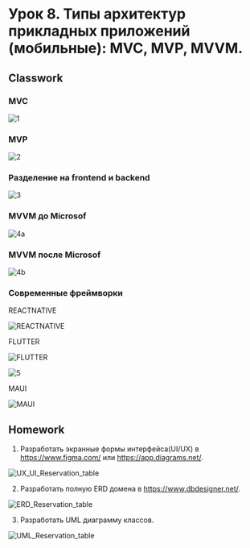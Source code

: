# Урок 8. Типы архитектур прикладных приложений (мобильные): MVC, MVP, MVVM.
## Classwork
### MVC

![1](src/classwork/1.JPG)

### MVP

![2](src/classwork/2.JPG)

### Разделение на frontend и backend

![3](src/classwork/3.JPG)

### MVVM до Microsof

![4a](src/classwork/4a.JPG) 

### MVVM после Microsof

![4b](src/classwork/4b.JPG)

### Современные фреймворки
REACTNATIVE

![REACTNATIVE](src/classwork/REACTNATIVE.png)

FLUTTER

![FLUTTER](src/classwork/FLUTTER.png)

![5](src/classwork/5.JPG)

MAUI

![MAUI](src/classwork/MAUI.png)

## Homework

1) Разработать экранные формы интерфейса(UI/UX) в https://www.figma.com/ или https://app.diagrams.net/.

![UX_UI_Reservation_table](src/homework/UX_UI_Reservation_table.JPG)

2) Разработать полную ERD домена в https://www.dbdesigner.net/.

![ERD_Reservation_table](src/homework/ERD_Reservation_table.JPG)

3) Разработать UML диаграмму классов.

![UML_Reservation_table](src/homework/UML_Reservation_table.JPG)